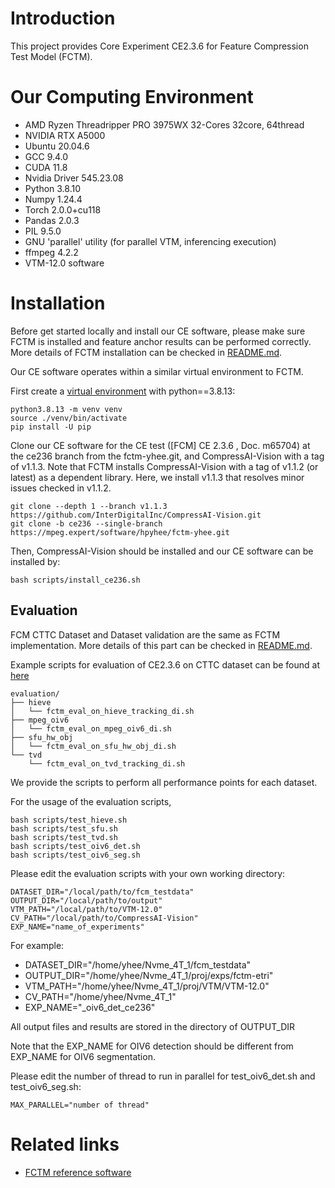 # Introduction

This project provides Core Experiment CE2.3.6 for Feature Compression Test Model (FCTM).

# Our Computing Environment

- AMD Ryzen Threadripper PRO 3975WX 32-Cores 32core, 64thread
- NVIDIA RTX A5000
- Ubuntu 20.04.6
- GCC 9.4.0
- CUDA 11.8
- Nvidia Driver 545.23.08
-   Python 3.8.10
-   Numpy 1.24.4
-   Torch 2.0.0+cu118
-   Pandas 2.0.3
-   PIL 9.5.0 
-   GNU 'parallel' utility (for parallel VTM, inferencing execution)
-   ffmpeg 4.2.2
-   VTM-12.0 software

# Installation

Before get started locally and install our CE software, please make sure FCTM is installed and feature anchor results can be performed correctly. More details of FCTM installation can be checked in [README.md](http://mpegx.int-evry.fr/software/MPEG/Video/fcm/fctm/-/blob/main/README.md).

Our CE software operates within a similar virtual environment to FCTM.

First create a [virtual environment](https://docs.python.org/3.8/library/venv.html) with python==3.8.13:

```
python3.8.13 -m venv venv
source ./venv/bin/activate
pip install -U pip
```

Clone our CE software for the CE test ([FCM] CE 2.3.6 , Doc. m65704) at the ce236 branch from the fctm-yhee.git, and CompressAI-Vision with a tag of v1.1.3. Note that FCTM installs CompressAI-Vision with a tag of v1.1.2 (or latest) as a dependent library. Here, we install v1.1.3 that resolves minor issues checked in v1.1.2.

```
git clone --depth 1 --branch v1.1.3 https://github.com/InterDigitalInc/CompressAI-Vision.git 
git clone -b ce236 --single-branch https://mpeg.expert/software/hpyhee/fctm-yhee.git
```

Then, CompressAI-Vision should be installed and our CE software can be installed by: 

```
bash scripts/install_ce236.sh
```

## Evaluation

FCM CTTC Dataset and Dataset validation are the same as FCTM implementation. More details of this part can be checked in [README.md](http://mpegx.int-evry.fr/software/MPEG/Video/fcm/fctm/-/blob/main/README.md).

Example scripts for evaluation of CE2.3.6 on CTTC dataset can be found at [here](scripts/evaluation/)

```
evaluation/
├── hieve
│   └── fctm_eval_on_hieve_tracking_di.sh
├── mpeg_oiv6
│   └── fctm_eval_on_mpeg_oiv6_di.sh
├── sfu_hw_obj
│   └── fctm_eval_on_sfu_hw_obj_di.sh
└── tvd
    └── fctm_eval_on_tvd_tracking_di.sh
```

We provide the scripts to perform all performance points for each dataset. 

For the usage of the evaluation scripts, 
```
bash scripts/test_hieve.sh
bash scripts/test_sfu.sh
bash scripts/test_tvd.sh
bash scripts/test_oiv6_det.sh
bash scripts/test_oiv6_seg.sh
```

Please edit the evaluation scripts with your own working directory:
```
DATASET_DIR="/local/path/to/fcm_testdata"
OUTPUT_DIR="/local/path/to/output"
VTM_PATH="/local/path/to/VTM-12.0"
CV_PATH="/local/path/to/CompressAI-Vision"
EXP_NAME="name_of_experiments"
```
For example:

- DATASET_DIR="/home/yhee/Nvme_4T_1/fcm_testdata"
- OUTPUT_DIR="/home/yhee/Nvme_4T_1/proj/exps/fctm-etri"
- VTM_PATH="/home/yhee/Nvme_4T_1/proj/VTM/VTM-12.0"
- CV_PATH="/home/yhee/Nvme_4T_1"
- EXP_NAME="_oiv6_det_ce236"

All output files and results are stored in the directory of OUTPUT_DIR

Note that the EXP_NAME for OIV6 detection should be different from EXP_NAME for OIV6 segmentation.

Please edit the number of thread to run in parallel for test_oiv6_det.sh and test_oiv6_seg.sh:
```
MAX_PARALLEL="number of thread"
```

# Related links
 * [FCTM reference software](http://mpegx.int-evry.fr/software/MPEG/Video/fcm/fctm)
